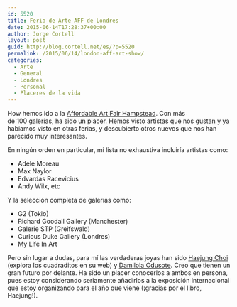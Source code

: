 ```yaml
---
id: 5520
title: Feria de Arte AFF de Londres
date: 2015-06-14T17:28:37+00:00
author: Jorge Cortell
layout: post
guid: http://blog.cortell.net/es/?p=5520
permalink: /2015/06/14/london-aff-art-show/
categories:
  - Arte
  - General
  - Londres
  - Personal
  - Placeres de la vida
---
```

How hemos ido a la <a href="http://affordableartfair.com/hampstead/" target="_blank">Affordable Art Fair Hampstead</a>. Con más de 100 galerías, ha sido un placer. Hemos visto artistas que nos gustan y ya habíamos visto en otras ferias, y descubierto otros nuevos que nos han parecido muy interesantes.

En ningún orden en particular, mi lista no exhaustiva incluiría artistas como:

  * Adele Moreau
  * Max Naylor
  * Edvardas Racevicius
  * Andy Wilx, etc

Y la selección completa de galerías como:

  * G2 (Tokio)
  * Richard Goodall Gallery (Manchester)
  * Galerie STP (Greifswald)
  * Curious Duke Gallery (Londres)
  * My Life In Art

Pero sin lugar a dudas, para mí las verdaderas joyas han sido <a href="http://choihj.dothome.co.kr/" target="_blank">Haejung Choi</a> (explora los cuadraditos en su web) y <a href="http://www.mintarts.com/30__odusote-damilola" target="_blank">Damilola Odusote</a>. Creo que tienen un gran futuro por delante. Ha sido un placer conocerlos a ambos en persona, pues estoy considerando seriamente añadirlos a la exposición internacional que estoy organizando para el año que viene (¡gracias por el libro, Haejung!).